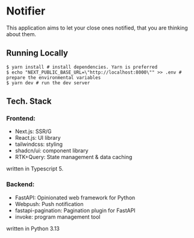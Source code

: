 # Notifier

This application aims to let your close ones notified, that you are thinking about them.

## Running Locally

```shell
$ yarn install # install dependencies. Yarn is preferred
$ echo "NEXT_PUBLIC_BASE_URL=\"http://localhost:8000\"" >> .env # prepare the environmental variables
$ yarn dev # run the dev server
```

## Tech. Stack

### Frontend:

- Next.js: SSR/G
- React.js: UI library
- tailwindcss: styling
- shadcn/ui: component library
- RTK+Query: State management & data caching

written in Typescript 5.

### Backend:

- FastAPI: Opinionated web framework for Python
- Webpush: Push notification
- fastapi-pagination: Pagination plugin for FastAPI
- invoke: program management tool

written in Python 3.13
